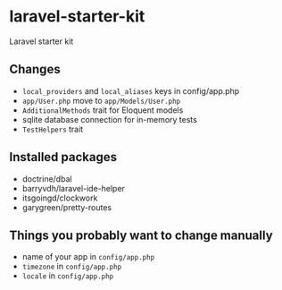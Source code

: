 # laravel-starter-kit
Laravel starter kit

## Changes
- `local_providers` and `local_aliases` keys in config/app.php
- `app/User.php` move to `app/Models/User.php`
- `AdditionalMethods` trait for Eloquent models
- sqlite database connection for in-memory tests
- `TestHelpers` trait

## Installed packages
- doctrine/dbal
- barryvdh/laravel-ide-helper
- itsgoingd/clockwork
- garygreen/pretty-routes

## Things you probably want to change manually
- name of your app in `config/app.php`
- `timezone` in `config/app.php`
- `locale` in `config/app.php`
